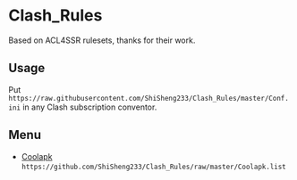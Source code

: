 # Clash_Rules

Based on ACL4SSR rulesets, thanks for their work.

## Usage

Put ```https://raw.githubusercontent.com/ShiSheng233/Clash_Rules/master/Conf.ini``` in any Clash subscription conventor. 

## Menu

- [Coolapk](https://github.com/ShiSheng233/Clash_Rules/raw/master/Coolapk.list)
  ```https://github.com/ShiSheng233/Clash_Rules/raw/master/Coolapk.list```
